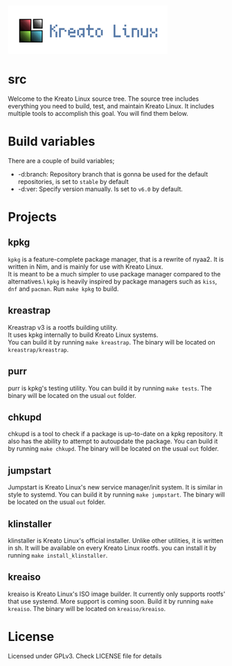 <p align="left">
<img src="https://github.com/Kreato-Linux/logo/blob/master/withtext.png">
</p>

# src
Welcome to the Kreato Linux source tree. The source tree includes everything you need to build, test, and maintain Kreato Linux. 
It includes multiple tools to accomplish this goal. You will find them below.

# Build variables

There are a couple of build variables;

* -d:branch: Repository branch that is gonna be used for the default repositories, is set to `stable` by default
* -d:ver: Specify version manually. Is set to `v6.0` by default.

# Projects

## kpkg
`kpkg` is a feature-complete package manager, that is a rewrite of nyaa2. It is written in Nim, and is mainly for use with Kreato Linux.\
It is meant to be a much simpler to use package manager compared to the alternatives.\ 
`kpkg` is heavily inspired by package managers such as `kiss`, `dnf` and `pacman`. Run `make kpkg` to build.

## kreastrap
Kreastrap v3 is a rootfs building utility.\
It uses kpkg internally to build Kreato Linux systems.\
You can build it by running `make kreastrap`. The binary will be located on `kreastrap/kreastrap`.

## purr
purr is kpkg's testing utility. You can build it by running `make tests`. The binary will be located on the usual `out` folder.

## chkupd
chkupd is a tool to check if a package is up-to-date on a kpkg repository. It also has the ability to attempt to autoupdate the package. You can build it by running `make chkupd`. The binary will be located on the usual `out` folder.

## jumpstart
Jumpstart is Kreato Linux's new service manager/init system. It is similar in style to systemd. You can build it by running `make jumpstart`. The binary will be located on the usual `out` folder.

## klinstaller
klinstaller is Kreato Linux's official installer. Unlike other utilities, it is written in sh. It will be available on every Kreato Linux rootfs. you can install it by running `make install_klinstaller`.

## kreaiso
kreaiso is Kreato Linux's ISO image builder. It currently only supports rootfs' that use systemd. More support is coming soon. Build it by running `make kreaiso`. The binary will be located on `kreaiso/kreaiso`.

# License
Licensed under GPLv3. Check LICENSE file for details


